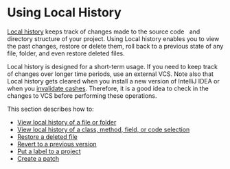 # Using Local History
[Local history](https://www.jetbrains.com/help/idea/local-history.html) keeps track of changes made to the source code  
and directory structure of your project. Using Local history enables you to view the past changes, restore or delete them, 
roll back to a previous state of any file, folder, and even restore deleted files.

Local history is designed for a short-term usage. If you need to keep track of changes over longer time periods, use an external VCS. 
Note also that Local history gets cleared when you install a new version of IntelliJ IDEA or when you [invalidate cashes](https://www.jetbrains.com/help/idea/cleaning-system-cache.html).
Therefore, it is a good idea to check in the changes to VCS before performing these operations.

This section describes how to:

* [View local history of a file or folder](viewing-local-history-of-a-file.md)
* [View local history of a class, method, field, or code selection](viewing-local-history-of-a-source-code.md)
* [Restore a deleted file](restoring-a-deleted-file)
* [Revert to a previous version](reverting_to_a_previous-version.md)
* [Put a label to a project](putting-labels.md)
* [Create a patch](creating-patch.md)
    
